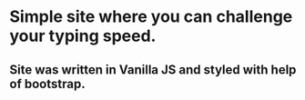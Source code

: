 # Simple site where you can challenge your typing speed.
## Site was written in Vanilla JS and styled with help of bootstrap.

